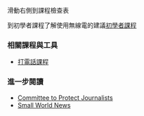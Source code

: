 [Title]: # (現在怎樣?)
[Difficulty]: # (進階)
[Order]: # (4)

滑動右側到課程檢查表

到初學者課程了解使用無線電的建議[初學者課程](umbrella://lesson/radios-and-satellite-phones/0)

### 相關課程與工具
* [打電話課程](umbrella://lesson/making-call)

### 進一步閱讀
* [Committee to Protect Journalists](https://cpj.org/reports/2012/04/armed-conflict.php#6)
* [Small World News](smallworldnews.tv/Guide/Guide_SatPhone_English.pdf)